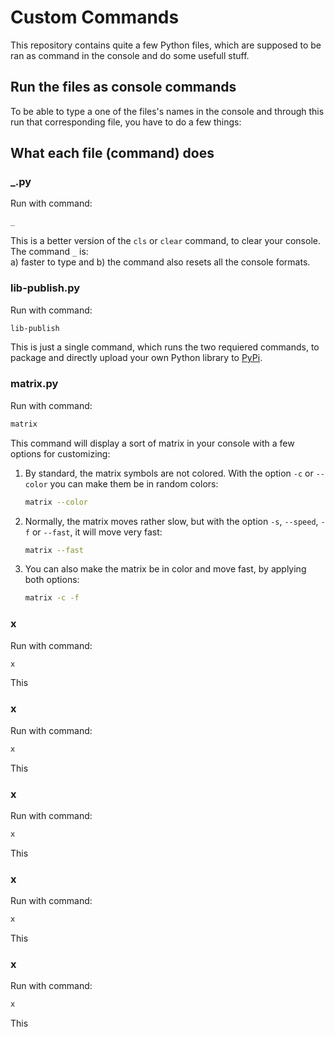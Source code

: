# Custom Commands
This repository contains quite a few Python files, which are supposed to be ran as command in the console and do some usefull stuff.

## Run the files as console commands
To be able to type a one of the files's names in the console and through this run that corresponding file, you have to do a few things:<br>

## What each file (command) does

### _.py
Run with command:
```bash
_
```
This is a better version of the `cls` or `clear` command, to clear your console. The command `_` is:<br>
a) faster to type and
b) the command also resets all the console formats.

### lib-publish.py
Run with command:
```bash
lib-publish
```
This is just a single command, which runs the two requiered commands, to package and directly upload your own Python library to [PyPi](https://pypi.org/).

### matrix.py
Run with command:
```bash
matrix
```
This command will display a sort of matrix in your console with a few options for customizing:
1. By standard, the matrix symbols are not colored. With the option `-c` or `--color` you can make them be in random colors:
   
   ```bash
   matrix --color
   ```
3. Normally, the matrix moves rather slow, but with the option `-s`, `--speed`, `-f` or `--fast`, it will move very fast:
   
   ```bash
   matrix --fast
   ```
3. You can also make the matrix be in color and move fast, by applying both options:

   ```cmd
   matrix -c -f
   ```

### x
Run with command:
```bash
x
```
This 

### x
Run with command:
```bash
x
```
This 

### x
Run with command:
```bash
x
```
This 

### x
Run with command:
```bash
x
```
This 

### x
Run with command:
```bash
x
```
This 

